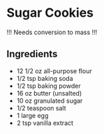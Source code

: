 # Sugar Cookies

!!! Needs conversion to mass !!!

## Ingredients
- 12 1/2 oz all-purpose flour
- 1/2 tsp baking soda
- 1/2 tsp baking powder
- 16 oz butter (unsalted)
- 10 oz granulated sugar
- 1/2 teaspoon salt
- 1 large egg
- 2 tsp vanilla extract
